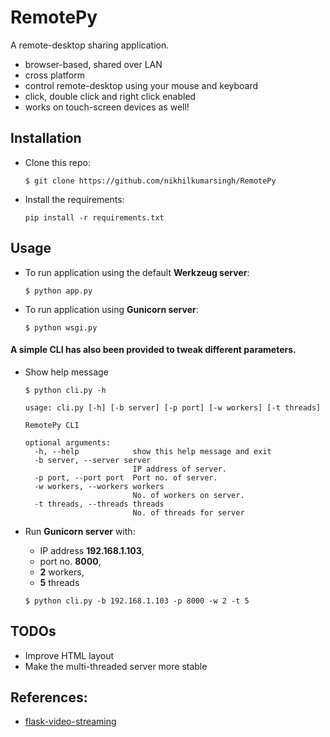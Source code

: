 # RemotePy

A remote-desktop sharing application.

- browser-based, shared over LAN
- cross platform
- control remote-desktop using your mouse and keyboard
- click, double click and right click enabled
- works on touch-screen devices as well!

## Installation

- Clone this repo:
	
	```
	$ git clone https://github.com/nikhilkumarsingh/RemotePy
	```

- Install the requirements:
	
	```
	pip install -r requirements.txt
	```

## Usage

- To run application using the default **Werkzeug server**:
	
	```
	$ python app.py
	```

- To run application using **Gunicorn server**:
	
	```
	$ python wsgi.py
	```

#### A simple CLI has also been provided to tweak different parameters.

- Show help message

	```
	$ python cli.py -h

	usage: cli.py [-h] [-b server] [-p port] [-w workers] [-t threads]

	RemotePy CLI

	optional arguments:
	  -h, --help            show this help message and exit
	  -b server, --server server
	                        IP address of server.
	  -p port, --port port  Port no. of server.
	  -w workers, --workers workers
	                        No. of workers on server.
	  -t threads, --threads threads
	                        No. of threads for server
	
	```

- Run **Gunicorn server** with:
	- IP address **192.168.1.103**, 
	- port no. **8000**, 
	- **2** workers,
	- **5** threads

	```
	$ python cli.py -b 192.168.1.103 -p 8000 -w 2 -t 5
	```

## TODOs

- Improve HTML layout
- Make the multi-threaded server more stable


## References:

- [flask-video-streaming](https://github.com/miguelgrinberg/flask-video-streaming)
